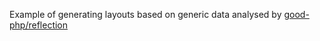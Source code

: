 Example of generating layouts based on generic data analysed by [good-php/reflection](https://github.com/good-php/reflection)
